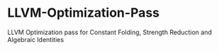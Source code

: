 # LLVM-Optimization-Pass
LLVM Optimization pass for Constant Folding, Strength Reduction and Algebraic Identities
